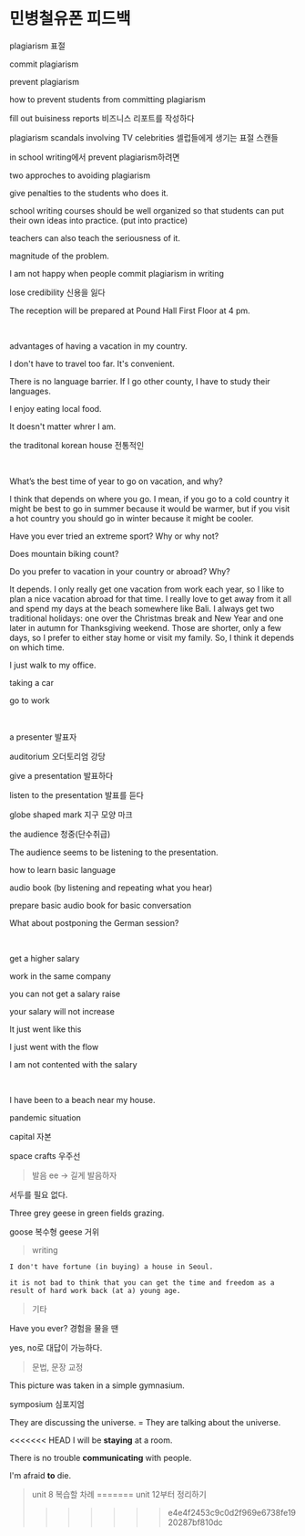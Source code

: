 # 민병철유폰 피드백

plagiarism 표절

commit plagiarism

prevent plagiarism

how to prevent students from committing plagiarism

fill out buisiness reports 비즈니스 리포트를 작성하다

plagiarism scandals involving TV celebrities 셀럽들에게 생기는 표절 스캔들

in school writing에서 prevent plagiarism하려면

two approches to avoiding plagiarism

give penalties to the students who does it.

school writing courses should be well organized so that students can put their own ideas into practice. (put into practice)

teachers can also teach the seriousness of it.

magnitude of the problem.

I am not happy when people commit plagiarism in writing

lose credibility 신용을 잃다

The reception will be prepared at Pound Hall First Floor at 4 pm.

<br>

advantages of having a vacation in my country.

I don't have to travel too far. It's convenient.

There is no language barrier. If I go other county, I have to study their languages.

I enjoy eating local food.

It doesn't matter whrer I am.

the traditonal korean house 전통적인

<br>

What’s the best time of year to go on vacation, and why?

I think that depends on where you go. I mean, if you go to a cold country it might be best to go in summer because it would be warmer, but if you visit a hot country you should go in winter because it might be cooler.

Have you ever tried an extreme sport? Why or why not?

Does mountain biking count?

Do you prefer to vacation in your country or abroad? Why?

It depends. I only really get one vacation from work each year, so I like to plan a nice vacation abroad for that time. I really love to get away
from it all and spend my days at the beach somewhere like Bali. I always get two traditional holidays: one over the Christmas break and New Year and one later in autumn for Thanksgiving weekend. Those are shorter, only a few days, so I prefer to either stay home or visit my family. So, I think it depends on which time.


I just walk to my office.

taking a car

go to work

<br>

a presenter 발표자

auditorium 오더토리엄 강당
 
give a presentation 발표하다

listen to the presentation 발표를 듣다

globe shaped mark 지구 모양 마크

the audience 청중(단수취급)

The audience seems to be listening to the presentation.
​
<br>

how to learn basic language

audio book (by listening and repeating what you hear)

prepare basic audio book for basic conversation

What about postponing the German session?

<br>

get a higher salary

work in the same company

you can not get a salary raise

your salary will not increase

It just went like this

I just went with the flow

I am not contented with the salary

<br>

I have been to a beach near my house. 

pandemic situation

capital 자본

space crafts 우주선

> 발음
ee -> 길게 발음하자

서두를 필요 없다.

Three grey geese in green fields grazing.

goose 복수형 geese 거위

> writing

    I don't have fortune (in buying) a house in Seoul.

    it is not bad to think that you can get the time and freedom as a result of hard work back (at a) young age.


> 기타 

Have you ever? 경험을 물을 땐

yes, no로 대답이 가능하다.


> 문법, 문장 교정

This picture was taken in a simple gymnasium.

symposium 심포지엄

They are discussing the universe.
= They are talking about the universe.

<<<<<<< HEAD
I will be <b>staying</b> at a room.

There is no trouble <b>communicating</b> with people.

I'm afraid <b>to</b> die.


> unit 8 복습할 차례
=======
> unit 12부터 정리하기
>>>>>>> e4e4f2453c9c0d2f969e6738fe1920287bf810dc
